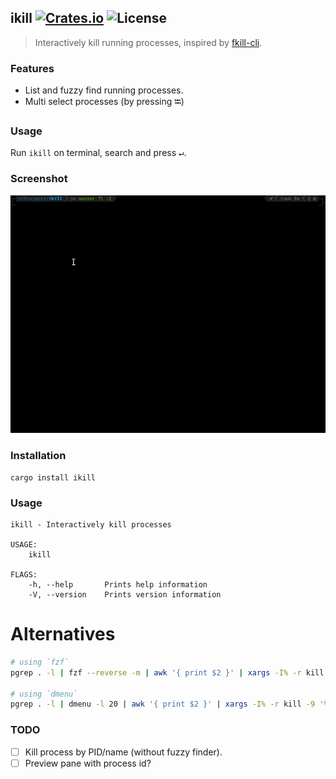 ikill [![Crates.io](https://img.shields.io/crates/v/ikill)](https://crates.io/crates/ikill) ![License](https://img.shields.io/crates/l/ikill)
---

> Interactively kill running processes, inspired by [fkill-cli](https://github.com/sindresorhus/fkill-cli).

### Features
- List and fuzzy find running processes.
- Multi select processes (by pressing <kbd>⭾</kbd>)

### Usage
Run `ikill` on terminal, search and press <kbd>↵</kbd>.

### Screenshot

[![A screenshot](./screencast.gif)](./screencast.gif)

### Installation
```
cargo install ikill
```

### Usage
```
ikill - Interactively kill processes

USAGE:
    ikill

FLAGS:
    -h, --help       Prints help information
    -V, --version    Prints version information
```

# Alternatives
```bash
# using `fzf`
pgrep . -l | fzf --reverse -m | awk '{ print $2 }' | xargs -I% -r kill -9 '%'

# using `dmenu`
pgrep . -l | dmenu -l 20 | awk '{ print $2 }' | xargs -I% -r kill -9 '%'
```

### TODO
 - [ ] Kill process by PID/name (without fuzzy finder).
 - [ ] Preview pane with process id?

